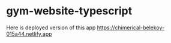 # gym-website-typescript
Here is deployed version of this app https://chimerical-belekoy-015a44.netlify.app
